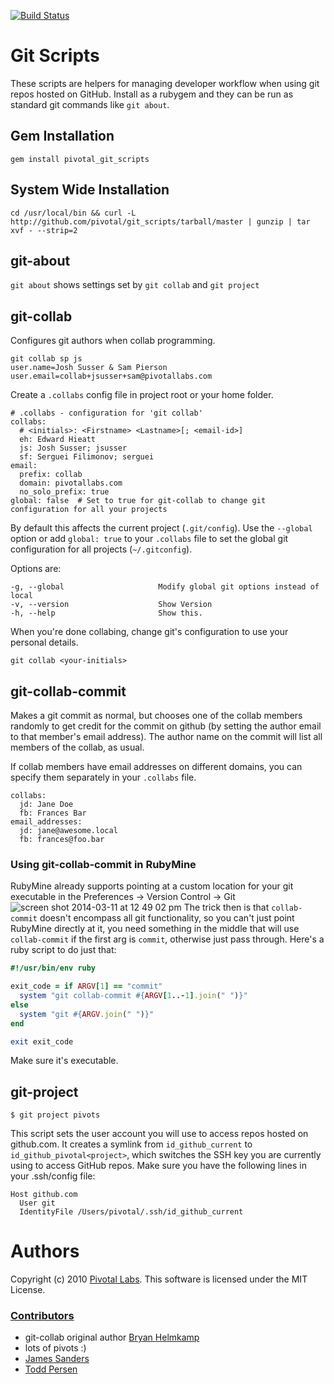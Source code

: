 [![Build Status](https://travis-ci.org/pivotal/git_scripts.png)](https://travis-ci.org/pivotal/git_scripts)

# Git Scripts

These scripts are helpers for managing developer workflow when using git repos hosted on GitHub.  Install as a rubygem and they can be run as standard git commands like `git about`.

## Gem Installation

    gem install pivotal_git_scripts

## System Wide Installation

    cd /usr/local/bin && curl -L http://github.com/pivotal/git_scripts/tarball/master | gunzip | tar xvf - --strip=2

## git-about

`git about` shows settings set by `git collab` and `git project`

## git-collab

Configures git authors when collab programming.

    git collab sp js
    user.name=Josh Susser & Sam Pierson
    user.email=collab+jsusser+sam@pivotallabs.com


Create a `.collabs` config file in project root or your home folder.

    # .collabs - configuration for 'git collab'
    collabs:
      # <initials>: <Firstname> <Lastname>[; <email-id>]
      eh: Edward Hieatt
      js: Josh Susser; jsusser
      sf: Serguei Filimonov; serguei
    email:
      prefix: collab
      domain: pivotallabs.com
      no_solo_prefix: true
    global: false  # Set to true for git-collab to change git configuration for all your projects


By default this affects the current project (`.git/config`).
Use the `--global` option or add `global: true` to your `.collabs` file to set the global git configuration for all projects (`~/.gitconfig`).

Options are:

    -g, --global                     Modify global git options instead of local
    -v, --version                    Show Version
    -h, --help                       Show this.

When you're done collabing, change git's configuration to use your personal details.

    git collab <your-initials>

## git-collab-commit

Makes a git commit as normal, but chooses one of the collab members randomly to get credit for the commit on github (by setting the author email to that member's email address). The author name on the commit will list all members of the collab, as usual.

If collab members have email addresses on different domains, you can specify them separately in your `.collabs` file.

    collabs:
      jd: Jane Doe
      fb: Frances Bar
    email_addresses:
      jd: jane@awesome.local
      fb: frances@foo.bar

### Using git-collab-commit in RubyMine
RubyMine already supports pointing at a custom location for your git executable in the Preferences -> Version Control -> Git
![screen shot 2014-03-11 at 12 49 02 pm](https://f.cloud.github.com/assets/163532/2390097/49c3023e-a956-11e3-8aeb-dcba1a814309.png)
The trick then is that `collab-commit` doesn't encompass all git functionality, so you can't just point RubyMine directly at it, you need something in the middle that will use `collab-commit` if the first arg is `commit`, otherwise just pass through. Here's a ruby script to do just that:
```ruby
#!/usr/bin/env ruby

exit_code = if ARGV[1] == "commit"
  system "git collab-commit #{ARGV[1..-1].join(" ")}"
else
  system "git #{ARGV.join(" ")}"
end

exit exit_code
```
Make sure it's executable.

## git-project

    $ git project pivots

This script sets the user account you will use to access repos hosted on github.com.  It creates a symlink from `id_github_current` to `id_github_pivotal<project>`, which switches the SSH key you are currently using to access GitHub repos.  Make sure you have the following lines in your .ssh/config file:

    Host github.com
      User git
      IdentityFile /Users/pivotal/.ssh/id_github_current

Authors
====
Copyright (c) 2010 [Pivotal Labs](http://pivotallabs.com). This software is licensed under the MIT License.

### [Contributors](https://github.com/pivotal/git_scripts/contributors)
 - git-collab original author [Bryan Helmkamp](http://brynary.com)
 - lots of pivots :)
 - [James Sanders](https://github.com/jsanders)
 - [Todd Persen](https://github.com/toddboom)
